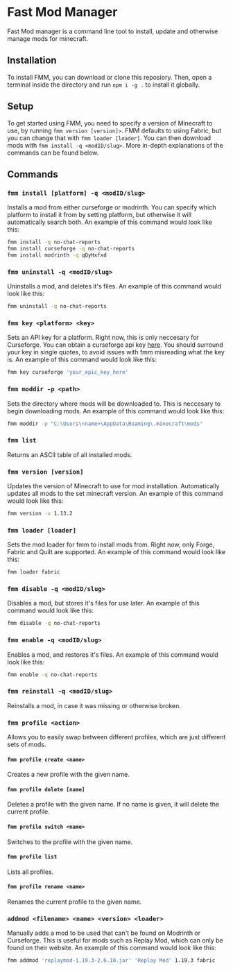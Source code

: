 # Fast Mod Manager

Fast Mod manager is a command line tool to install, update and otherwise manage mods for minecraft.

## Installation

To install FMM, you can download or clone this reposiory. Then, open a terminal inside the directory and run `npm i -g .` to install it globally.

## Setup

To get started using FMM, you need to specify a version of Minecraft to use, by running `fmm version [version]>`. FMM defaults to using Fabric, but you can change that with `fmm loader [loader]`. You can then download mods with `fmm install -q <modID/slug>`.
More in-depth explanations of the commands can be found below.

## Commands

### `fmm install [platform] -q <modID/slug>`

Installs a mod from either curseforge or modrinth. You can specify which platform to install it from by setting platform, but otherwise it will automatically search both. An example of this command would look like this:
```bash
fmm install -q no-chat-reports
fmm install curseforge -q no-chat-reports
fmm install modrinth -q qQyHxfxd
```

### `fmm uninstall -q <modID/slug>`

Uninstalls a mod, and deletes it's files. An example of this command would look like this:

```bash
fmm uninstall -q no-chat-reports
```

### `fmm key <platform> <key>`

Sets an API key for a platform. Right now, this is only neccesary for Curseforge. You can obtain a curseforge api key [here](https://console.curseforge.com/#/api-keys). You should surround your key in single quotes, to avoid issues with fmm misreading what the key is. An example of this command would look like this:

```bash
fmm key curseforge 'your_epic_key_here'
```

### `fmm moddir -p <path>`

Sets the directory where mods will be downloaded to. This is neccesary to begin downloading mods. An example of this command would look like this:

```bash
fmm moddir -p "C:\Users\<name>\AppData\Roaming\.minecraft\mods"
```

### `fmm list`

Returns an ASCII table of all installed mods.

### `fmm version [version]`

Updates the version of Minecraft to use for mod installation. Automatically updates all mods to the set minecraft version. An example of this command would look like this:

```bash
fmm version -v 1.13.2
```

### `fmm loader [loader]`

Sets the mod loader for fmm to install mods from. Right now, only Forge, Fabric and Quilt are supported. An example of this command would look like this:

```bash
fmm loader fabric
```

### `fmm disable -q <modID/slug>`

Disables a mod, but stores it's files for use later. An example of this command would look like this:

```bash
fmm disable -q no-chat-reports
```

### `fmm enable -q <modID/slug>`
Enables a mod, and restores it's files. An example of this command would look like this:

```bash
fmm enable -q no-chat-reports
```

### `fmm reinstall -q <modID/slug>`

Reinstalls a mod, in case it was missing or otherwise broken.

### `fmm profile <action>`

Allows you to easily swap between different profiles, which are just different sets of mods.

#### `fmm profile create <name>`

Creates a new profile with the given name.

#### `fmm profile delete [name]`

Deletes a profile with the given name. If no name is given, it will delete the current profile.

#### `fmm profile switch <name>`

Switches to the profile with the given name.

#### `fmm profile list`

Lists all profiles.

#### `fmm profile rename <name>`

Renames the current profile to the given name.

### `addmod <filename> <name> <version> <loader>`

Manually adds a mod to be used that can't be found on Modrinth or Curseforge. This is useful for mods such as Replay Mod, which can only be found on their website. An example of this command would look like this:

```bash
fmm addmod 'replaymod-1.19.3-2.6.10.jar' 'Replay Mod' 1.19.3 fabric
```